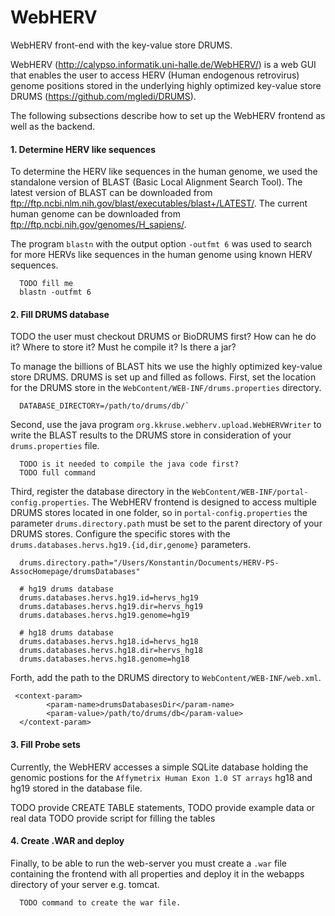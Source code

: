 # WebHERV
WebHERV front-end with the key-value store DRUMS.

WebHERV (http://calypso.informatik.uni-halle.de/WebHERV/) is a web GUI that enables the user to access HERV (Human endogenous retrovirus) genome positions stored in the underlying highly optimized key-value store DRUMS (https://github.com/mgledi/DRUMS).

The following subsections describe how to set up the WebHERV frontend as well as the backend. 

#### 1. Determine HERV like sequences

To determine the HERV like sequences in the human genome, we used the standalone version of BLAST (Basic Local Alignment Search Tool). The latest version of BLAST can be downloaded from ftp://ftp.ncbi.nlm.nih.gov/blast/executables/blast+/LATEST/.
The current human genome can be downloaded from ftp://ftp.ncbi.nih.gov/genomes/H_sapiens/.

The program `blastn` with the output option `-outfmt 6` was used to search for more HERVs like sequences in the human genome using known HERV sequences.
```
  TODO fill me 
  blastn -outfmt 6
```


#### 2. Fill DRUMS database

TODO the user must checkout DRUMS or BioDRUMS first? How can he do it? Where to store it? Must he compile it? Is there a jar?

To manage the billions of BLAST hits we use the highly optimized key-value store DRUMS. DRUMS is set up and filled as follows. First, set the location for the DRUMS store in the `WebContent/WEB-INF/drums.properties` directory.
```
  DATABASE_DIRECTORY=/path/to/drums/db/`
```

Second, use the java program `org.kkruse.webherv.upload.WebHERVWriter` to write the BLAST results to the DRUMS store in consideration of your `drums.properties` file.
```
  TODO is it needed to compile the java code first?
  TODO full command
```

Third, register the database directory in the `WebContent/WEB-INF/portal-config.properties`. The WebHERV frontend is designed to access multiple DRUMS stores located in one folder, so in `portal-config.properties` the parameter `drums.directory.path` must be set to the parent directory of your DRUMS stores. Configure the specific stores with the `drums.databases.hervs.hg19.{id,dir,genome}` parameters.

```
  drums.directory.path="/Users/Konstantin/Documents/HERV-PS-AssocHomepage/drumsDatabases"

  # hg19 drums database
  drums.databases.hervs.hg19.id=hervs_hg19
  drums.databases.hervs.hg19.dir=hervs_hg19
  drums.databases.hervs.hg19.genome=hg19

  # hg18 drums database
  drums.databases.hervs.hg18.id=hervs_hg18
  drums.databases.hervs.hg18.dir=hervs_hg18
  drums.databases.hervs.hg18.genome=hg18
```

Forth, add the path to the DRUMS directory to `WebContent/WEB-INF/web.xml`. 
```
 <context-param>
		<param-name>drumsDatabasesDir</param-name>
		<param-value>/path/to/drums/db</param-value>
  </context-param>
```

#### 3. Fill Probe sets

Currently, the WebHERV accesses a simple SQLite database holding the genomic postions for the `Affymetrix Human Exon 1.0 ST arrays` hg18 and hg19 stored in the database file. 

TODO provide CREATE TABLE statements, 
TODO provide example data or real data
TODO provide script for filling the tables

#### 4. Create .WAR and deploy

Finally, to be able to run the web-server you must create a `.war` file containing the frontend with all properties and deploy it in the webapps directory of your server e.g. tomcat.  

```
  TODO command to create the war file. 
```

